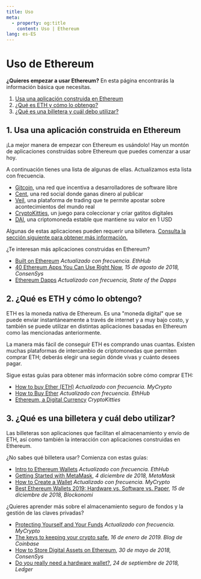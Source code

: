 ```yaml
---
title: Uso
meta:
  - property: og:title
    content: Uso | Ethereum
lang: es-ES
---
```


# Uso de Ethereum

<div class="featured">

  **¿Quieres empezar a usar Ethereum?** En esta página encontrarás la información básica que necesitas.

  1. [Usa una aplicación construida en Ethereum](#_1-usa-una-aplicacion-construida-en-ethereum)
  2. [¿Qué es ETH y cómo lo obtengo?](#_2-¿que-es-eth-y-como-lo-obtengo)
  3. [¿Qué es una billetera y cuál debo utilizar?](#_3-¿que-es-una-billetera-y-cual-debo-utilizar)

</div>

## 1. Usa una aplicación construida en Ethereum

¡La mejor manera de empezar con Ethereum es usándolo! Hay un montón de aplicaciones construidas sobre Ethereum que puedes comenzar a usar hoy.

A continuación tienes una lista de algunas de ellas. Actualizamos esta lista con frecuencia.

- [Gitcoin](https://gitcoin.co), una red que incentiva a desarrolladores de software libre
- [Cent](https://beta.cent.co), una red social donde ganas dinero al publicar
- [Veil](https://app.veil.co), una plataforma de trading que te permite apostar sobre acontecimientos del mundo real
- [CryptoKitties](https://www.cryptokitties.co), un juego para coleccionar y criar gatitos digitales
- [DAI](https://makerdao.com/en/), una criptomoneda estable que mantiene su valor en 1 USD

Algunas de estas aplicaciones pueden requerir una billetera. [Consulta la sección siguiente para obtener más información.](./#_3-¿que-es-una-billetera-y-cual-debo-utilizar)

¿Te interesan más aplicaciones construidas en Ethereum?

- [Built on Ethereum](https://docs.ethhub.io/built-on-ethereum/built-on-ethereum/) *Actualizado con frecuencia. EthHub*
- [40 Ethereum Apps You Can Use Right Now](https://media.consensys.net/40-ethereum-apps-you-can-use-right-now-d643333769f7), *15 de agosto de 2018, ConsenSys*
- [Ethereum Dapps](https://www.stateofthedapps.com/rankings/platform/ethereum) *Actualizado con frecuencia, State of the Dapps*

## 2. ¿Qué es ETH y cómo lo obtengo?

ETH es la moneda nativa de Ethereum. Es una "moneda digital" que se puede enviar instantáneamente a través de internet y a muy bajo costo, y también se puede utilizar en distintas aplicaciones basadas en Ethereum como las mencionadas anteriormente.

La manera más fácil de conseguir ETH es comprando unas cuantas. Existen muchas plataformas de intercambio de criptomonedas que permiten comprar ETH; deberás elegir una según dónde vivas y cuánto desees pagar.

Sigue estas guías para obtener más información sobre cómo comprar ETH:

- [How to buy Ether (ETH)](https://support.mycrypto.com/how-to/getting-started/how-to-buy-ether-with-usd) *Actualizado con frecuencia. MyCrypto*
- [How to Buy Ether](https://docs.ethhub.io/using-ethereum/how-to-buy-ether/) *Actualizado con frecuencia. EthHub*
- [Ethereum, a Digital Currency](https://www.cryptokitties.co/faq#ethereum-a-digital-currency) *CryptoKitties*

## 3. ¿Qué es una billetera y cuál debo utilizar?

Las billeteras son aplicaciones que facilitan el almacenamiento y envío de ETH, así como también la interacción con aplicaciones construidas en Ethereum.

¿No sabes qué billetera usar? Comienza con estas guías:

- [Intro to Ethereum Wallets](https://docs.ethhub.io/using-ethereum/wallets/intro-to-ethereum-wallets/) *Actualizado con frecuencia. EthHub*
- [Getting Started with MetaMask](https://metamask.zendesk.com/hc/en-us/articles/360015489531-Getting-Started-With-MetaMask-Part-1-), *4 diciembre de 2018, MetaMask*
- [How to Create a Wallet](https://support.mycrypto.com/getting-started/creating-a-new-wallet-on-mycrypto.html) *Actualizado con frecuencia. MyCrypto*
- [Best Ethereum Wallets 2019: Hardware vs. Software vs. Paper](https://blockonomi.com/best-ethereum-wallets/), *15 de diciembre de 2018, Blockonomi*

¿Quieres aprender más sobre el almacenamiento seguro de fondos y la gestión de las claves privadas?

- [Protecting Yourself and Your Funds](https://support.mycrypto.com/staying-safe/protecting-yourself-and-your-funds) *Actualizado con frecuencia. MyCrypto*
- [The keys to keeping your crypto safe](https://blog.coinbase.com/the-keys-to-keeping-your-crypto-safe-96d497cce6cf), *16 de enero de 2019. Blog de Coinbase*
- [How to Store Digital Assets on Ethereum](https://media.consensys.net/how-to-store-digital-assets-on-ethereum-a2bfdcf66bd0), *30 de mayo de 2018, ConsenSys*
- [Do you really need a hardware wallet?](https://medium.com/ledger-on-security-and-blockchain/ledger-101-part-1-do-you-really-need-a-hardware-wallet-7f5abbadd945), *24 de septiembre de 2018, Ledger*